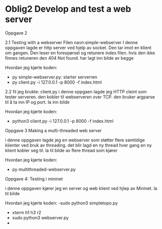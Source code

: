 # Oblig2 Develop and test a web server

Oppgave 2

2.1 Testing with a webserver 
Filen navn:simple-webserver
I denne oppgaven lagde er http server ved hjelp av socket. Den tar imot en klient om gangen. Den leser en forespørsel og retunere index.filen. hvis den ikke finnes retuneren den 404 Not found. har lagt inn bilde av begge

Hvordan jeg kjørte koden:
  - py simple-webserver.py: starter serverren
  - py client.py -i 127.0.0.1 -p 8000 -f index.html


2.2
fil jeg brukte: client.py
i denne oppgaen lagde jeg HTTP cleint som tester serveren. den kobler til webserveren over TCP. den bruker argparse til å ta inn IP og port. la inn bilde 

Hvordan jeg kjørte koden:
  - python3 client.py -i 127.0.0.1 -p 8000 -f index.html


Oppgave 3 Making a multi-threaded web server

i denne oppgaven lagde jeg en webserver som støtter flere samtidige klienter ved bruk av threading. det blir lagd en ny thread hver gang en ny klient kobler seg til. la til bilde av flere thread som kjører

Hvordan jeg kjørte koden:
  - py multithreaded-webserver.py


 Oppgave 4: Testing i mininet

i denne oppgaven kjører jeg en server og web klient ved hjlep av Mininet. la til bilde 


 
Hvordan jeg kjørte koden:
  -sudo python3 simpletopo.py
  - xterm h1 h3 r2
  - sudo python3 webserver.py
  - 




  









